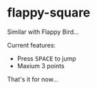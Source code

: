 flappy-square
=============

Similar with Flappy Bird...

Current features:
- Press <kbd>SPACE</kbd> to jump
- Maxium 3 points

That's it for now...
